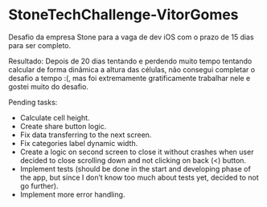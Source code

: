 # StoneTechChallenge-VitorGomes  
Desafio da empresa Stone para a vaga de dev iOS com o prazo de 15 dias para ser completo.  
  
Resultado: Depois de 20 dias tentando e perdendo muito tempo tentando calcular de forma dinâmica a altura das células, não consegui completar o desafio a tempo :(, mas foi extremamente gratificamente trabalhar nele e gostei muito do desafio.  
  
Pending tasks:  
  
- Calculate cell height.  
- Create share button logic.  
- Fix data transferring to the next screen.  
- Fix categories label dynamic width.  
- Create a logic on second screen to close it without crashes when user decided to close scrolling down and not clicking on back (<) button.  
- Implement tests (should be done in the start and developing phase of the app, but since I don’t know too much about tests yet, decided to not go further).  
- Implement more error handling.
